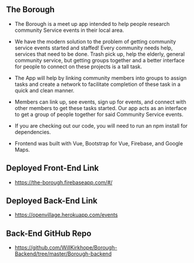 ## The Borough ##

- The Borough is a meet up app intended to help people research community Service events in their local area.
- We have the modern solution to the problem of getting community service events started and staffed! Every community needs help, services that need to be done. Trash pick up, help the elderly, general community service, but getting groups together and a better interface for people to connect on these projects is a tall task.

- The App will help by linking community members into groups to assign tasks and create a network to facilitate completion of these task in a quick and clean manner.

- Members can link up, see events, sign up for events, and connect with other members to get these tasks started. Our app acts as an interface to get a group of people together for said Community Service events.

- If you are checking out our code, you will need to run an npm install for dependencies.
- Frontend was built with Vue, Bootstrap for Vue, Firebase, and Google Maps.


## Deployed Front-End Link ##

- https://the-borough.firebaseapp.com/#/

## Deployed Back-End Link ##

- https://openvillage.herokuapp.com/events

## Back-End GitHub Repo ##

- https://github.com/WillKirkhope/Borough-Backend/tree/master/Borough-backend
